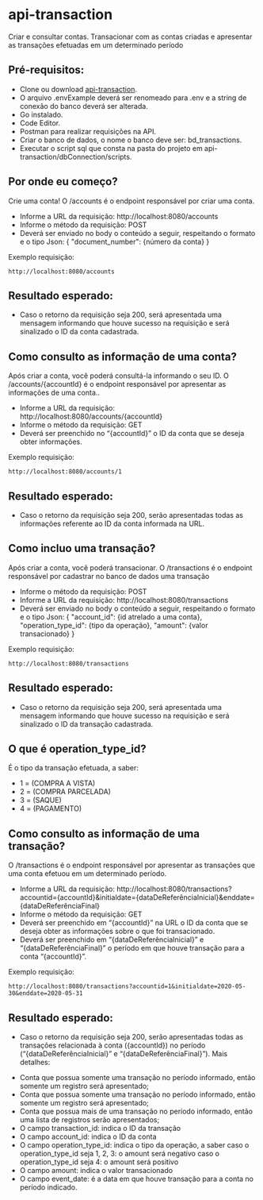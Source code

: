 # api-transaction
Criar e consultar contas. Transacionar com as contas criadas e apresentar as transações efetuadas em um determinado período

## Pré-requisitos:
* Clone ou download [api-transaction](https://github.com/camiladosanjos/api-transaction).
* O arquivo .envExample deverá ser renomeado para .env e a string de conexão do banco deverá ser alterada.
* Go instalado.
* Code Editor.
* Postman para realizar requisições na API.
* Criar o banco de dados, o nome o banco deve ser: bd_transactions.
* Executar o script sql que consta na pasta do projeto em api-transaction/dbConnection/scripts.



## Por onde eu começo?
Crie uma conta! O /accounts  é o endpoint responsável por criar uma conta.

- Informe a URL da requisição: http://localhost:8080/accounts
- Informe o método da requisição: POST
- Deverá ser enviado no body o conteúdo a seguir, respeitando o formato e o tipo Json:
	{
		"document_number": {número da conta}
    }

Exemplo requisição:

```
http://localhost:8080/accounts
```

## Resultado esperado:
* Caso o retorno da requisição seja 200, será apresentada uma mensagem informando que houve sucesso na requisição e será sinalizado o ID da conta cadastrada.



## Como consulto as informação de uma conta?
Após criar a conta, você poderá consultá-la informando o seu ID.
O /accounts/{accountId}  é o endpoint responsável por apresentar as informações de uma conta..

- Informe a URL da requisição: http://localhost:8080/accounts/{accountId}
- Informe o método da requisição: GET
- Deverá ser preenchido no “{accountId}” o ID da conta que se deseja obter informações.

Exemplo requisição:

```
http://localhost:8080/accounts/1
```

## Resultado esperado:
* Caso o retorno da requisição seja 200, serão apresentadas todas as informações referente ao ID da conta informada na URL. 



## Como incluo uma transação?
Após criar a conta, você poderá transacionar.
O /transactions é o endpoint responsável por cadastrar no banco de dados uma transação

- Informe o método da requisição: POST
- Informe a URL da requisição: http://localhost:8080/transactions
- Deverá ser enviado no body o conteúdo a seguir, respeitando o formato e o tipo Json:
	{
		"account_id": {id atrelado a uma conta},
		"operation_type_id": {tipo da operação},
		"amount": {valor transacionado}
    }

Exemplo requisição:

```
http://localhost:8080/transactions
```

## Resultado esperado:
* Caso o retorno da requisição seja 200, será apresentada uma mensagem informando que houve sucesso na requisição e será sinalizado o ID da transação cadastrada.



## O que é operation_type_id?
É o tipo da transação efetuada, a saber:

* 1 = (COMPRA A VISTA)
* 2 = (COMPRA PARCELADA)
* 3 = (SAQUE)
* 4 = (PAGAMENTO)



## Como consulto as informação de uma transação?
O /transactions é o endpoint responsável por apresentar as transações que uma conta efetuou em um determinado período.

- Informe a URL da requisição: http://localhost:8080/transactions?accountid={accountId}&initialdate={dataDeReferênciaInicial}&enddate={dataDeReferênciaFinal}
- Informe o método da requisição: GET 
- Deverá ser preenchido em “{accountId}” na URL o ID da conta que se deseja obter as informações sobre o que foi transacionado.
- Deverá ser preenchido em “{dataDeReferênciaInicial}” e “{dataDeReferênciaFinal}” o período em que houve transação para a conta “{accountId}”.

Exemplo requisição:

```
http://localhost:8080/transactions?accountid=1&initialdate=2020-05-30&enddate=2020-05-31
```

## Resultado esperado:
* Caso o retorno da requisição seja 200, serão apresentadas todas as transações relacionada à conta ({accountId}) no período (“{dataDeReferênciaInicial}” e “{dataDeReferênciaFinal}”). Mais detalhes:

- Conta que possua somente uma transação no período informado, então somente um registro será apresentado;
- Conta que possua somente uma transação no período informado, então somente um registro será apresentado;
- Conta que possua mais de uma transação no período informado, então uma lista de registros serão apresentados;
- O campo transaction_id: indica o ID da transação
- O campo account_id: indica o ID da conta
- O campo operation_type_id: indica o tipo da operação, a saber
    caso o operation_type_id seja 1, 2, 3: o amount será negativo 
	caso o operation_type_id seja 4: o amount será positivo
- O campo amount: indica o valor transacionado
- O campo event_date: é a data em que houve transação para a conta no período indicado.
